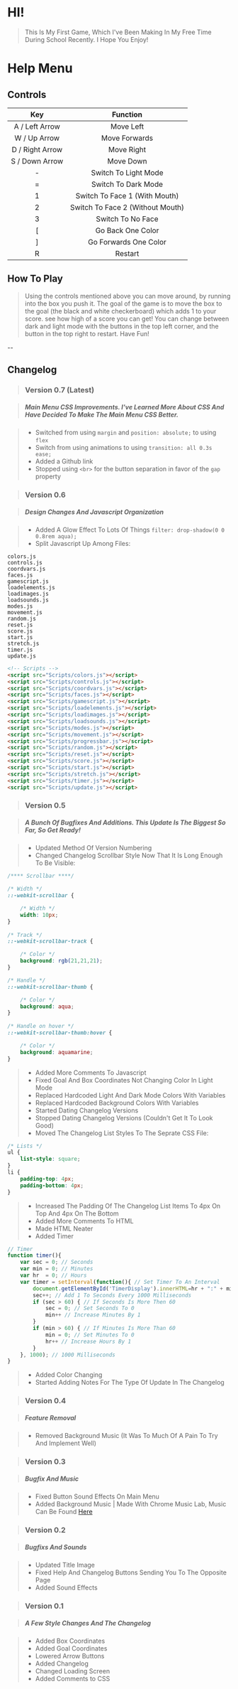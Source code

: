 # HI!
> This Is My First Game, Which I've Been Making In My Free Time During School Recently. I Hope You Enjoy!

# Help Menu

## Controls

|Key|Function|
|:-:|:------:|
|A / Left Arrow|Move Left|
|W / Up Arrow|Move Forwards|
|D / Right Arrow|Move Right|
|S / Down Arrow|Move Down|
|-|Switch To Light Mode|
|=|Switch To Dark Mode|
|1|Switch To Face 1 (With Mouth)|
|2|Switch To Face 2 (Without Mouth)|
|3|Switch To No Face|
|[|Go Back One Color|
|]|Go Forwards One Color|
|R|Restart|

## How To Play

> Using the controls mentioned above you can move around, by running into the box you push it. The goal of the game is to move the box to the goal (the black and white checkerboard) which adds 1 to your score. see how high of a score you can get! You can change between dark and light mode with the buttons in the top left corner, and the button in the top right to restart. Have Fun!

--

## Changelog
> ### Version 0.7 (Latest)

> ##### Main Menu CSS Improvements. I've Learned More About CSS And Have Decided To Make The Main Menu CSS Better.

> - Switched from using `margin` and `position: absolute;` to using `flex`
> - Switch from using animations to using `transition: all 0.3s ease;`
> - Added a Github link
> - Stopped using `<br>` for the button separation in favor of the `gap` property

> ### Version 0.6

> ##### Design Changes And Javascript Organization

> - Added A Glow Effect To Lots Of Things
`filter: drop-shadow(0 0 0.8rem aqua);`
> - Split Javascript Up Among Files:
```
colors.js
controls.js
coordvars.js
faces.js
gamescript.js
loadelements.js
loadimages.js
loadsounds.js
modes.js
movement.js
random.js
reset.js
score.js
start.js
stretch.js
timer.js
update.js
```
```html
<!-- Scripts -->
<script src="Scripts/colors.js"></script>
<script src="Scripts/controls.js"></script>
<script src="Scripts/coordvars.js"></script>
<script src="Scripts/faces.js"></script>
<script src="Scripts/gamescript.js"></script>
<script src="Scripts/loadelements.js"></script>
<script src="Scripts/loadimages.js"></script>
<script src="Scripts/loadsounds.js"></script>
<script src="Scripts/modes.js"></script>
<script src="Scripts/movement.js"></script>
<script src="Scripts/progressbar.js"></script>
<script src="Scripts/random.js"></script>
<script src="Scripts/reset.js"></script>
<script src="Scripts/score.js"></script>
<script src="Scripts/start.js"></script>
<script src="Scripts/stretch.js"></script>
<script src="Scripts/timer.js"></script>
<script src="Scripts/update.js"></script>
```

> ### Version 0.5

> ##### A Bunch Of Bugfixes And Additions. This Update Is The Biggest So Far, So Get Ready!

> - Updated Method Of Version Numbering
> - Changed Changelog Scrollbar Style Now That It Is Long Enough To Be Visible:
```css
/**** Scrollbar ****/

/* Width */
::-webkit-scrollbar {

    /* Width */
    width: 10px;
}
    
/* Track */
::-webkit-scrollbar-track {

    /* Color */
    background: rgb(21,21,21);
}

/* Handle */
::-webkit-scrollbar-thumb {

    /* Color */
    background: aqua;
}
  
/* Handle on hover */
::-webkit-scrollbar-thumb:hover {

    /* Color */
    background: aquamarine;
}
```
> - Added More Comments To Javascript
> - Fixed Goal And Box Coordinates Not Changing Color In Light Mode
> - Replaced Hardcoded Light And Dark Mode Colors With Variables
> - Replaced Hardcoded Background Colors With Variables
> - Started Dating Changelog Versions
> - Stopped Dating Changelog Versions (Couldn't Get It To Look Good)
> - Moved The Changelog List Styles To The Seprate CSS File:
```css
/* Lists */
ul {
    list-style: square;
}
li {
    padding-top: 4px;
    padding-bottom: 4px;
}
```
> - Increased The Padding Of The Changelog List Items To 4px On Top And 4px On The Bottom
> - Added More Comments To HTML
> - Made HTML Neater
> - Added Timer
```js
// Timer
function timer(){
    var sec = 0; // Seconds
    var min = 0; // Minutes
    var hr  = 0; // Hours
    var timer = setInterval(function(){ // Set Timer To An Interval
        document.getElementById('TimerDisplay').innerHTML=hr + ":" + min + ":" + sec; // Set Time Display To Hours:Minutes:Seconds
        sec++; // Add 1 To Seconds Every 1000 Milliseconds
        if (sec > 60) { // If Seconds Is More Then 60
            sec = 0; // Set Seconds To 0
            min++ // Increase Minutes By 1
        }
        if (min > 60) { // If Minutes Is More Than 60
            min = 0; // Set Minutes To 0
            hr++ // Increase Hours By 1
        }
    }, 1000); // 1000 Milliseconds
}
```
> - Added Color Changing
> - Started Adding Notes For The Type Of Update In The Changelog

> ### Version 0.4

> ##### Feature Removal

> - Removed Background Music (It Was To Much Of A Pain To Try And Implement Well)

> ### Version 0.3

> ##### Bugfix And Music

> - Fixed Button Sound Effects On Main Menu
> - Added Background Music | Made With Chrome Music Lab, Music Can Be Found  [Here](https://musiclab.chromeexperiments.com/Song-Maker/song/5857563646754816)

> ### Version 0.2

> ##### Bugfixs And Sounds

> - Updated Title Image
> - Fixed Help And Changelog Buttons Sending You To The Opposite Page
> - Added Sound Effects

> ### Version 0.1

> ##### A Few Style Changes And The Changelog

> - Added Box Coordinates
> - Added Goal Coordinates
> - Lowered Arrow Buttons
> - Added Changelog
> - Changed Loading Screen
> - Added Comments to CSS
